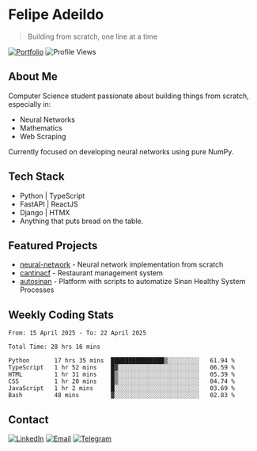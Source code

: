 # Felipe Adeildo
> Building from scratch, one line at a time

[![Portfolio](https://img.shields.io/badge/Portfolio-felipeadeildo.com-FF6B6B?style=flat-square&logo=firefox&logoColor=white)](https://felipeadeildo.com)
![Profile Views](https://komarev.com/ghpvc/?username=felipeadeildo&style=flat-square&color=FF6B6B)

## About Me
Computer Science student passionate about building things from scratch, especially in:
- Neural Networks
- Mathematics
- Web Scraping

Currently focused on developing neural networks using pure NumPy.

## Tech Stack
- Python  | TypeScript
- FastAPI | ReactJS
- Django  | HTMX
- Anything that puts bread on the table.

## Featured Projects
- [neural-network](https://github.com/felipeadeildo/neural-network) - Neural network implementation from scratch
- [cantinacf](https://github.com/felipeadeildo/cantinacf) - Restaurant management system
- [autosinan](https://github.com/felipeadeildo/autosinan) - Platform with scripts to automatize Sinan Healthy System Processes

## Weekly Coding Stats
<!--START_SECTION:waka-->

```ansi
From: 15 April 2025 - To: 22 April 2025

Total Time: 28 hrs 16 mins

Python       17 hrs 35 mins  ███████████████▒░░░░░░░░░   61.94 %
TypeScript   1 hr 52 mins    █▓░░░░░░░░░░░░░░░░░░░░░░░   06.59 %
HTML         1 hr 31 mins    █▒░░░░░░░░░░░░░░░░░░░░░░░   05.39 %
CSS          1 hr 20 mins    █▒░░░░░░░░░░░░░░░░░░░░░░░   04.74 %
JavaScript   1 hr 2 mins     █░░░░░░░░░░░░░░░░░░░░░░░░   03.69 %
Bash         48 mins         ▓░░░░░░░░░░░░░░░░░░░░░░░░   02.83 %
```

<!--END_SECTION:waka-->

## Contact
[![LinkedIn](https://img.shields.io/badge/LinkedIn-felipeadeildo-0077B5?style=flat-square&logo=linkedin&logoColor=white)](https://linkedin.com/in/felipeadeildo)
[![Email](https://img.shields.io/badge/Email-contato@felipeadeildo.com-D14836?style=flat-square&logo=gmail&logoColor=white)](mailto:contato@felipeadeildo.com)
[![Telegram](https://img.shields.io/badge/Telegram-felipeadeildo-2CA5E0?style=flat-square&logo=telegram&logoColor=white)](https://t.me/felipeadeildo)
